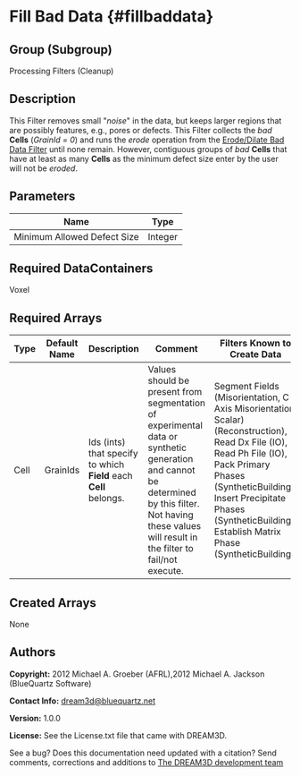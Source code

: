 Fill Bad Data {#fillbaddata}
======

## Group (Subgroup) ##
Processing Filters (Cleanup)

## Description ##
This Filter removes small "*noise*" in the data, but keeps larger regions that are possibly features, e.g., pores or defects.
This Filter collects the *bad* **Cells** (*GrainId = 0*) and runs the _erode_ operation from the [Erode/Dilate Bad Data Filter](OpenCloseBadData.html "") until none remain. However, contiguous groups of *bad* **Cells** that have at least as many **Cells** as the minimum defect size enter by the user will not be *eroded*.

## Parameters ##

| Name | Type |
|------|------|
| Minimum Allowed Defect Size | Integer |

## Required DataContainers ##
Voxel

## Required Arrays ##

| Type | Default Name | Description | Comment | Filters Known to Create Data |
|------|--------------|-------------|---------|-----|
| Cell | GrainIds | Ids (ints) that specify to which **Field** each **Cell** belongs. | Values should be present from segmentation of experimental data or synthetic generation and cannot be determined by this filter. Not having these values will result in the filter to fail/not execute. | Segment Fields (Misorientation, C-Axis Misorientation, Scalar) (Reconstruction), Read Dx File (IO), Read Ph File (IO), Pack Primary Phases (SyntheticBuilding), Insert Precipitate Phases (SyntheticBuilding), Establish Matrix Phase (SyntheticBuilding) |

## Created Arrays ##
None

## Authors ##

**Copyright:** 2012 Michael A. Groeber (AFRL),2012 Michael A. Jackson (BlueQuartz Software)

**Contact Info:** dream3d@bluequartz.net

**Version:** 1.0.0

**License:**  See the License.txt file that came with DREAM3D.




See a bug? Does this documentation need updated with a citation? Send comments, corrections and additions to [The DREAM3D development team](mailto:dream3d@bluequartz.net?subject=Documentation%20Correction)

